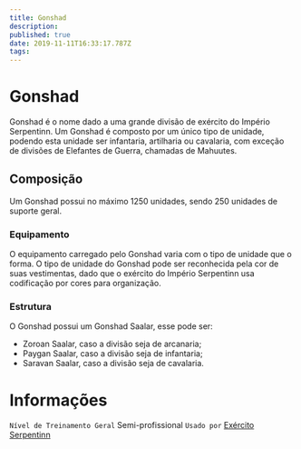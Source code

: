 ```yaml
---
title: Gonshad
description: 
published: true
date: 2019-11-11T16:33:17.787Z
tags: 
---
```


<!-- SUBTITLE: Visão geral sobre Gonshad -->

# Gonshad
Gonshad é o nome dado a uma grande divisão de exército do Império Serpentinn. Um Gonshad é composto por um único tipo de unidade, podendo esta unidade ser infantaria, artilharia ou cavalaria, com exceção de divisões de Elefantes de Guerra, chamadas de Mahuutes. 

## Composição
Um Gonshad possui no máximo 1250 unidades, sendo 250 unidades de suporte geral.

### Equipamento
O equipamento carregado pelo Gonshad varia com o tipo de unidade que o forma. O tipo de unidade do Gonshad pode ser reconhecida pela cor de suas vestimentas, dado que o exército do Império Serpentinn usa codificação por cores para organização.

### Estrutura
O Gonshad possui um Gonshad Saalar, esse pode ser:
* Zoroan Saalar, caso a divisão seja de arcanaria;
* Paygan Saalar, caso a divisão seja de infantaria;
* Saravan Saalar, caso a divisão seja de cavalaria.

# Informações
`Nível de Treinamento Geral` Semi-profissional
`Usado por` [Exército Serpentinn](http://localhost/faccoes/nacoes/exercito-serpentinn#exercito-serpentinn)

